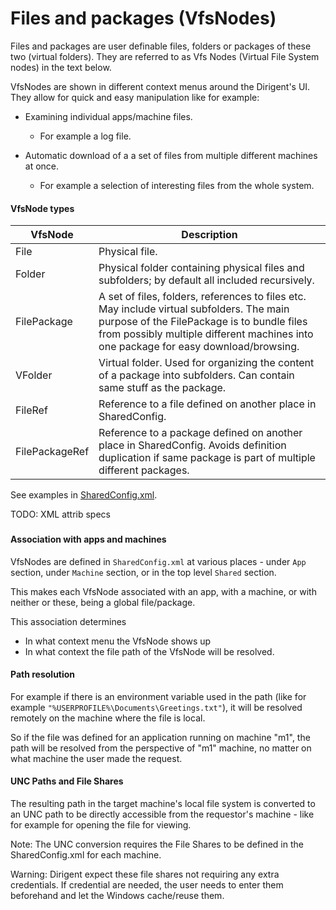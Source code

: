 # Files and packages (VfsNodes)

Files and packages are user definable files, folders or packages of these two (virtual folders). They are referred to as Vfs Nodes (Virtual File System nodes) in the text below.

VfsNodes are shown in different context menus around the Dirigent's UI. They allow for quick and easy manipulation like for example:

* Examining individual apps/machine files.
  * For example a log file.

* Automatic download of a a set of files from multiple different machines at once.
  * For example a selection of interesting files from the whole system.


#### VfsNode types

| VfsNode        | Description                                                  |
| -------------- | ------------------------------------------------------------ |
| File           | Physical file.                                               |
| Folder         | Physical folder containing physical files and subfolders; by default all included recursively. |
| FilePackage    | A set of files, folders, references to files etc. May include virtual subfolders. The main purpose of the FilePackage is to bundle files from possibly multiple different machines into  one package for easy download/browsing. |
| VFolder        | Virtual folder. Used for organizing the content of a package into subfolders. Can contain same stuff as the package. |
| FileRef        | Reference to a file defined on another place in SharedConfig. |
| FilePackageRef | Reference to a package defined on another place in SharedConfig. Avoids definition duplication if same package is part of multiple different packages. |

See examples in [SharedConfig.xml](../config/SharedConfig.xml).




TODO: XML attrib specs

### 

#### Association with apps and machines

VfsNodes are defined in `SharedConfig.xml` at various places - under `App` section, under `Machine` section, or in the top level `Shared` section.

This makes each VfsNode associated with an app, with a machine, or with neither or these, being a global file/package.

This association determines

* In what context menu the VfsNode shows up
* In what context the file path of the VfsNode will be resolved.

#### Path resolution

For example if there is an environment variable used in the path (like for example `"%USERPROFILE%\Documents\Greetings.txt"`), it will be resolved remotely on the machine where the file is local.

So if the file was defined for an application running on machine "m1", the path will be resolved from the perspective of "m1" machine, no matter on what machine the user made the request.

#### UNC Paths and File Shares

The resulting path in the target machine's local file system is converted to an UNC path to be directly accessible from the requestor's machine - like for example for opening the file for viewing.

Note: The UNC conversion requires the File Shares to be defined in the SharedConfig.xml for each machine.

Warning: Dirigent expect these file shares not requiring any extra credentials. If credential are needed, the user needs to enter them beforehand and let the Windows cache/reuse them.
